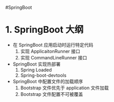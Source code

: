 #SpringBoot

# 1. SpringBoot 大纲

- 在 SpringBoot 应用启动时运行特定代码
	1. 实现 ApplicaitonRunner 接口
	2. 实现 CommandLineRunner 接口
- SpringBoot 实现热部署
	1. Spring Loaded
	2. Spring-boot-devtools
- SpringBoot 中配置文件的加载顺序
	1. Bootstrap 文件优先于 application 文件加载
	2. Bootstrap 文件配置不可被覆盖
